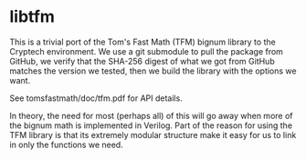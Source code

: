 libtfm
======

This is a trivial port of the Tom's Fast Math (TFM) bignum library to
the Cryptech environment.  We use a git submodule to pull the package
from GitHub, we verify that the SHA-256 digest of what we got from
GitHub matches the version we tested, then we build the library with
the options we want.

See tomsfastmath/doc/tfm.pdf for API details.

In theory, the need for most (perhaps all) of this will go away when
more of the bignum math is implemented in Verilog.  Part of the reason
for using the TFM library is that its extremely modular structure make
it easy for us to link in only the functions we need.
